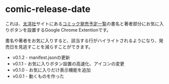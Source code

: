 # comic-release-date

これは、[太洋社](http://www.taiyosha.co.jp/)サイトにある[コミック発売予定一覧](http://www.taiyosha.co.jp/comic/)の書名と著者部分にお気に入りボタンを設置するGoogle Chrome Extentionです。

書名や著者をお気に入りすると、該当する行がハイライトされるようになり、発売日を見逃すことを減らすことができます。

* v0.1.2 - manifest.jsonの更新
* v0.1.1 - お気に入りボタン設置の高速化、アイコンの変更
* v0.1.0 - お気に入りだけ表示機能を追加
* v0.0.1 - 動くものを作った
